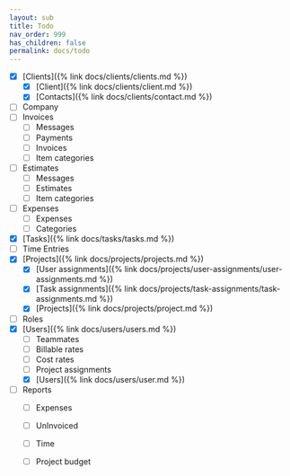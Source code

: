 ```yaml
---
layout: sub
title: Todo
nav_order: 999
has_children: false
permalink: docs/todo
---
```


- [x] [Clients]({% link docs/clients/clients.md %})
    - [x] [Client]({% link docs/clients/client.md %})
    - [x] [Contacts]({% link docs/clients/contact.md %})
- [ ] Company
- [ ] Invoices
    - [ ] Messages
    - [ ] Payments
    - [ ] Invoices
    - [ ] Item categories
- [ ] Estimates
    - [ ] Messages
    - [ ] Estimates
    - [ ] Item categories
- [ ] Expenses
    - [ ] Expenses
    - [ ] Categories
- [x] [Tasks]({% link docs/tasks/tasks.md %})
- [ ] Time Entries
- [x] [Projects]({% link docs/projects/projects.md %})
    - [x] [User assignments]({% link docs/projects/user-assignments/user-assignments.md %})
    - [x] [Task assignments]({% link docs/projects/task-assignments/task-assignments.md %})
    - [x] [Projects]({% link docs/projects/project.md %})
- [ ] Roles
- [x] [Users]({% link docs/users/users.md %})
    - [ ] Teammates
    - [ ] Billable rates
    - [ ] Cost rates
    - [ ] Project assignments
    - [x] [Users]({% link docs/users/user.md %})
- [ ] Reports
    - [ ] Expenses
    - [ ] UnInvoiced
    - [ ] Time
    - [ ] Project budget

